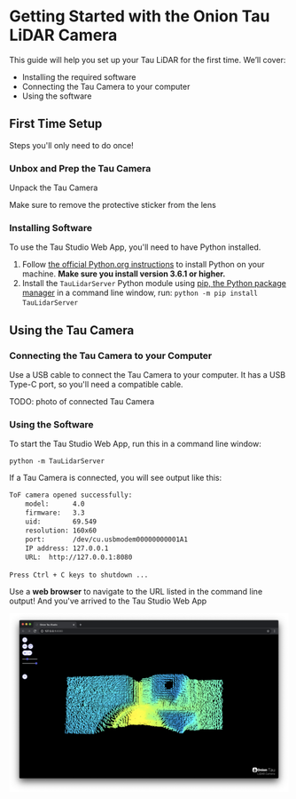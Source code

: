 # Getting Started with the Onion Tau LiDAR Camera

This guide will help you set up your Tau LiDAR for the first time. We’ll cover:

* Installing the required software
* Connecting the Tau Camera to your computer
* Using the software

## First Time Setup

Steps you'll only need to do once!

### Unbox and Prep the Tau Camera

Unpack the Tau Camera

Make sure to remove the protective sticker from the lens

### Installing Software

To use the Tau Studio Web App, you'll need to have Python installed.

1. Follow [the official Python.org instructions](https://docs.python.org/3/using/index.html) to install Python on your machine. **Make sure you install version 3.6.1 or higher.**
2. Install the `TauLidarServer` Python module using [pip, the Python package manager](https://pip.pypa.io/en/stable/) in a command line window, run: `python -m pip install TauLidarServer`

## Using the Tau Camera

### Connecting the Tau Camera to your Computer

Use a USB cable to connect the Tau Camera to your computer. It has a USB Type-C port, so you'll need a compatible cable.

TODO: photo of connected Tau Camera

### Using the Software

To start the Tau Studio Web App, run this in a command line window:

```
python -m TauLidarServer
```

If a Tau Camera is connected, you will see output like this:

```
ToF camera opened successfully:
    model:      4.0
    firmware:   3.3
    uid:        69.549
    resolution: 160x60
    port:       /dev/cu.usbmodem00000000001A1
    IP address: 127.0.0.1
    URL:  http://127.0.0.1:8080

Press Ctrl + C keys to shutdown ...
```

Use a **web browser** to navigate to the URL listed in the command line output! And you've arrived to the Tau Studio Web App

![Onion Tau Studio Web App](img/onion-tau-studio-00.png)
